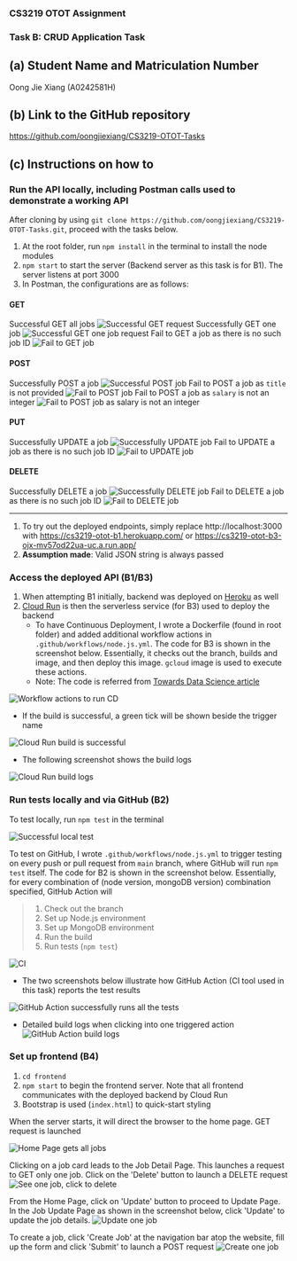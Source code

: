 ### CS3219 OTOT Assignment
### Task B: CRUD Application Task
## (a) Student Name and Matriculation Number
Oong Jie Xiang (A0242581H)

## (b) Link to the GitHub repository
https://github.com/oongjiexiang/CS3219-OTOT-Tasks

## (c) Instructions on how to
### Run the API locally, including Postman calls used to demonstrate a working API
After cloning by using `git clone https://github.com/oongjiexiang/CS3219-OTOT-Tasks.git`, proceed with the tasks below.
1. At the root folder, run `npm install` in the terminal to install the node modules
2. `npm start` to start the server (Backend server as this task is for B1). The server listens at port 3000
3. In Postman, the configurations are as follows:
#### GET
Successful GET all jobs
![Successful GET request](screenshots/b1-get-jobs.png)
Successfully GET one job
![Successful GET one job request](screenshots/b1-get-job-successful.png)
Fail to GET a job as there is no such job ID
![Fail to GET job](screenshots/b1-get-job-fail.png)

#### POST
Successfully POST a job
![Successful POST job](screenshots/b1-post-job.png)
Fail to POST a job as `title` is not provided
![Fail to POST job](screenshots/b1-post-job-fail-no-title.png)
Fail to POST a job as `salary` is not an integer
![Fail to POST job as salary is not an integer](screenshots/b1-post-job-fail-salary-ninteger.png)

#### PUT
Successfully UPDATE a job
![Successfully UPDATE job](screenshots/b1-update-job-successful.png)
Fail to UPDATE a job as there is no such job ID
![Fail to UPDATE job](screenshots/b1-update-job-fail.png)

#### DELETE
Successfully DELETE a job
![Successfully DELETE job](screenshots/b1-delete-successful.png)
Fail to DELETE a job as there is no such job ID
![Fail to DELETE job](screenshots/b1-delete-fail.png)

-----
1. To try out the deployed endpoints, simply replace http://localhost:3000 with https://cs3219-otot-b1.herokuapp.com/ or https://cs3219-otot-b3-ojx-mv57od22ua-uc.a.run.app/  
2. **Assumption made**: Valid JSON string is always passed

### Access the deployed API (B1/B3)
1. When attempting B1 initially, backend was deployed on [Heroku](https://cs3219-otot-b1.herokuapp.com/) as well
2. [Cloud Run](https://cs3219-otot-b3-ojx-mv57od22ua-uc.a.run.app/) is then the serverless service (for B3) used to deploy the backend
    - To have Continuous Deployment, I wrote a Dockerfile (found in root folder) and added additional workflow actions in `.github/workflows/node.js.yml`. The code for B3 is shown in the screenshot below. Essentially, it checks out the branch, builds and image, and then deploy this image. `gcloud` image is used to execute these actions.
    - Note: The code is referred from [Towards Data Science article](https://towardsdatascience.com/deploy-to-google-cloud-run-using-github-actions-590ecf957af0)

![Workflow actions to run CD](screenshots/cd.png)
- If the build is successful, a green tick will be shown beside the trigger name

![Cloud Run build is successful](screenshots/cd-successful.png)

- The following screenshot shows the build logs

![Cloud Run build logs](screenshots/cd-build-logs.png)

### Run tests locally and via GitHub (B2)
To test locally, run `npm test` in the terminal
   
![Successful local test](screenshots/test-local.png)  

To test on GitHub, I wrote `.github/workflows/node.js.yml` to trigger testing on every push or pull request from `main` branch, where GitHub will run `npm test` itself. The code for B2 is shown in the screenshot below. Essentially, for every combination of (node version, mongoDB version) combination specified, GitHub Action will 
> 1. Check out the branch
> 2. Set up Node.js environment
> 3. Set up MongoDB environment
> 4. Run the build
> 5. Run tests (`npm test`)

![CI](screenshots/ci.png)

- The two screenshots below illustrate how GitHub Action (CI tool used in this task) reports the test results

![GitHub Action successfully runs all the tests](screenshots/ci-successful.png)
- Detailed build logs when clicking into one triggered action
![GitHub Action build logs](screenshots/ci-build-logs.png)

### Set up frontend (B4)
1. `cd frontend`
2. `npm start` to begin the frontend server. Note that all frontend communicates with the deployed backend by Cloud Run
3. Bootstrap is used (`index.html`) to quick-start styling

When the server starts, it will direct the browser to the home page. GET request is launched

![Home Page gets all jobs](screenshots/b4-get-jobs.png)

Clicking on a job card leads to the Job Detail Page. This launches a request to GET only one job. Click on the 'Delete' button to launch a DELETE request
![See one job, click to delete](screenshots/b4-update-delete.png)

From the Home Page, click on 'Update' button to proceed to Update Page. In the Job Update Page as shown in the screenshot below, click 'Update' to update the job details.
![Update one job](screenshots/b4-update.png)

To create a job, click 'Create Job' at the navigation bar atop the website, fill up the form and click 'Submit' to launch a POST request
![Create one job](screenshots/b4-create-job.png)
